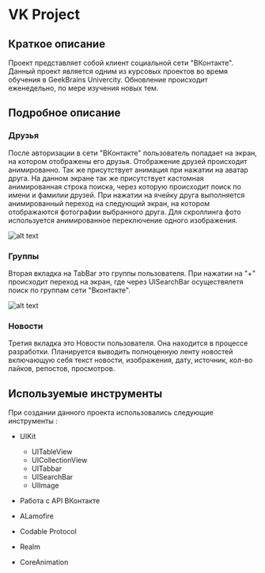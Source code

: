 # VK Project
## Краткое описание
Проект представляет собой клиент социальной сети "ВКонтакте". Данный проект является одним из курсовых проектов во время 
обучения в GeekBrains Univercity. Обновление происходит еженедельно, по мере изучения новых тем.
## Подробное описание
### Друзья
  После авторизации в сети "ВКонтакте" пользователь попадает на экран, на котором отображены его друзья. Отображение друзей
происходит анимированно. Так же присутствует анимация при нажатии на аватар друга. На данном экране так же присутствует
кастомная анимированная строка поиска, через которую происходит поиск по имени и фамилии друзей. При нажатии на ячейку друга
выполняется анимированный переход на следующий экран, на котором отображаются фотографии выбранного друга. Для скроллинга
фото используется анимированное переключение одного изображения.

![alt text](https://sun1-85.userapi.com/01-fJh-VY4GEHvHqhAEPHt4UH0TadhR2OCTBbw/Jvi91Up0ChY.jpg)

### Группы
  Вторая вкладка на TabBar это группы пользователя. При нажатии на "+" происходит переход на экран, где через UISearchBar
осуществялетя поиск по группам сети "Вконтакте".

![alt text](https://sun1-47.userapi.com/rN7uaosW_h3eTKClTaPGVeKrb7DSstfASCGCGA/SaXv-cf9Kvc.jpg)

### Новости
  Третия вкладка это Новости пользователя. Она находится в процессе разработки. Планируется выводить полноценную ленту новостей
включающую себя текст новости, изображения, дату, источник, кол-во лайков, репостов, просмотров.

## Используемые инструменты

При создании данного проекта использовались следующие инструменты :

- UIKit
  + UITableView
  + UICollectionView
  + UITabbar
  + UISearchBar
  + UIImage

- Работа с API ВКонтакте
- ALamofire
- Codable Protocol
- Realm
- CoreAnimation
